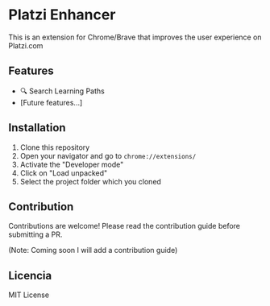 # Platzi Enhancer

This is an extension for Chrome/Brave that improves the user experience on Platzi.com

## Features

- 🔍 Search Learning Paths
- [Future features...]

## Installation

1. Clone this repository
2. Open your navigator and go to `chrome://extensions/`
3. Activate the "Developer mode"
4. Click on "Load unpacked"
5. Select the project folder which you cloned

## Contribution

Contributions are welcome! Please read the contribution guide before submitting a PR.

(Note: Coming soon I will add a contribution guide)

## Licencia

MIT License